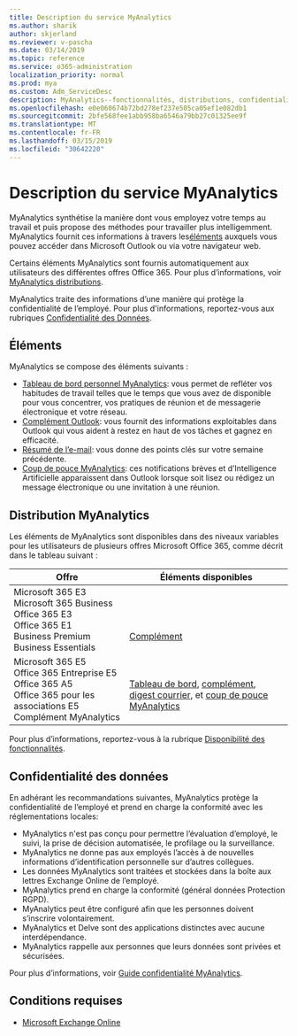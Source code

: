 ```yaml
---
title: Description du service MyAnalytics
ms.author: sharik
author: skjerland
ms.reviewer: v-pascha
ms.date: 03/14/2019
ms.topic: reference
ms.service: o365-administration
localization_priority: normal
ms.prod: mya
ms.custom: Adm_ServiceDesc
description: MyAnalytics--fonctionnalités, distributions, confidentialité et conditions préalables
ms.openlocfilehash: e0e060674b72bd278ef237e505ca05ef1e082db1
ms.sourcegitcommit: 2bfe568fee1abb958ba6546a79bb27c01325ee9f
ms.translationtype: MT
ms.contentlocale: fr-FR
ms.lasthandoff: 03/15/2019
ms.locfileid: "30642220"
---
```

# <a name="myanalytics-service-description"></a>Description du service MyAnalytics

MyAnalytics synthétise la manière dont vous employez votre temps au travail et puis propose des méthodes pour travailler plus intelligemment. MyAnalytics fournit ces informations à travers les[éléments](#elements) auxquels vous pouvez accéder dans Microsoft Outlook ou via votre navigateur web.

Certains éléments MyAnalytics sont fournis automatiquement aux utilisateurs des différentes offres Office 365. Pour plus d’informations, voir [MyAnalytics distributions](#myanalytics-distributions).  

MyAnalytics traite des informations d’une manière qui protège la confidentialité de l’employé. Pour plus d'informations, reportez-vous aux rubriques [ Confidentialité des Données](#data-privacy).

## <a name="elements"></a>Éléments

MyAnalytics se compose des éléments suivants :

* [Tableau de bord personnel MyAnalytics](https://docs.microsoft.com/workplace-analytics/myanalytics/use/dashboard): vous permet de refléter vos habitudes de travail telles que le temps que vous avez de disponible pour vous concentrer, vos pratiques de réunion et de messagerie électronique et votre réseau.
* [Complément Outlook](https://docs.microsoft.com/workplace-analytics/myanalytics/use/add-in): vous fournit des informations exploitables dans Outlook qui vous aident à restez en haut de vos tâches et gagnez en efficacité.
* [Résumé de l’e-mail](https://docs.microsoft.com/workplace-analytics/myanalytics/use/email-digest): vous donne des points clés sur votre semaine précédente.
* [Coup de pouce MyAnalytics](https://docs.microsoft.com/workplace-analytics/myanalytics/use/mya-notifications): ces notifications brèves et d’Intelligence Artificielle apparaissent dans Outlook lorsque soit lisez ou rédigez un message électronique ou une invitation à une réunion.

## <a name="myanalytics-distributions"></a>Distribution MyAnalytics

Les éléments de MyAnalytics sont disponibles dans des niveaux variables pour les utilisateurs de plusieurs offres Microsoft Office 365, comme décrit dans le tableau suivant :

| Offre | Éléments disponibles |
| --- | --- |
| Microsoft 365 E3</br>Microsoft 365 Business</br>Office 365 E3</br>Office 365 E1</br>Business Premium</br>Business Essentials | </br></br></br>[Complément](https://docs.microsoft.com/en-us/workplace-analytics/myanalytics/use/add-in) |
| Microsoft 365 E5</br>Office 365 Entreprise E5</br>Office 365 A5</br>Office 365 pour les associations E5</br>Complément MyAnalytics | </br>[Tableau de bord](https://docs.microsoft.com/en-us/workplace-analytics/myanalytics/use/dashboard), [complément](https://docs.microsoft.com/en-us/workplace-analytics/myanalytics/use/add-in), [digest courrier](https://docs.microsoft.com/en-us/workplace-analytics/myanalytics/use/email-digest), et [coup de pouce MyAnalytics](https://docs.microsoft.com/en-us/workplace-analytics/myanalytics/use/mya-notifications) |

Pour plus d’informations, reportez-vous à la rubrique [Disponibilité des fonctionnalités](https://docs.microsoft.com/workplace-analytics/myanalytics/overview/plans-environments).

## <a name="data-privacy"></a>Confidentialité des données

En adhérant les recommandations suivantes, MyAnalytics protège la confidentialité de l’employé et prend en charge la conformité avec les réglementations locales:

* MyAnalytics n'est pas conçu pour permettre l’évaluation d’employé, le suivi, la prise de décision automatisée, le profilage ou la surveillance.
* MyAnalytics ne donne pas aux employés l’accès à de nouvelles informations d’identification personnelle sur d’autres collègues.
* Les données MyAnalytics sont traitées et stockées dans la boîte aux lettres Exchange Online de l’employé.
* MyAnalytics prend en charge la conformité (général données Protection RGPD).
* MyAnalytics peut être configuré afin que les personnes doivent s’inscrire volontairement.
* MyAnalytics et Delve sont des applications distinctes avec aucune interdépendance.
* MyAnalytics rappelle aux personnes que leurs données sont privées et sécurisées.

Pour plus d’informations, voir [Guide confidentialité MyAnalytics](https://docs.microsoft.com/workplace-analytics/myanalytics/overview/privacy-guide).

## <a name="prerequisites"></a>Conditions requises

* [Microsoft Exchange Online](https://docs.microsoft.com/office365/servicedescriptions/exchange-online-service-description/exchange-online-service-description)
